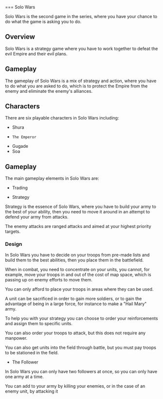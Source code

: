 
===
Solo Wars

Solo Wars is the second game in the series, where you have your chance to do what the game is asking you to do.

## Overview

Solo Wars is a strategy game where you have to work together to defeat the evil Empire and their evil plans.

## Gameplay

The gameplay of Solo Wars is a mix of strategy and action, where you have to do what you are asked to do, which is to protect the Empire from the enemy and eliminate the enemy's alliances.

## Characters

There are six playable characters in Solo Wars including:

*   Shura
*     The Emperor
*   Gugade
*   Soa

## Gameplay

The main gameplay elements in Solo Wars are:

*   Trading

*   Strategy

Strategy is the essence of Solo Wars, where you have to build your army to the best of your ability, then you need to move it around in an attempt to defend your army from attacks.

The enemy attacks are ranged attacks and aimed at your highest priority targets.

### Design

In Solo Wars you have to decide on your troops from pre-made lists and build them to the best abilities, then you place them in the battlefield.

When in combat, you need to concentrate on your units, you cannot, for example, move your troops in and out of the cost of map space, which is passing up on enemy efforts to move them.

You can only afford to place your troops in areas where they can be used.

A unit can be sacrificed in order to gain more soldiers, or to gain the advantage of being in a large force, for instance to make a "Hail Mary" army.

To help you with your strategy you can choose to order your reinforcements and assign them to specific units.

You can also order your troops to attack, but this does not require any manpower.

You can also get units into the field through battle, but you must pay troops to be stationed in the field.

*   The Follower

In Solo Wars you can only have two followers at once, so you can only have one army at a time.

You can add to your army by killing your enemies, or in the case of an enemy unit, by attacking it
